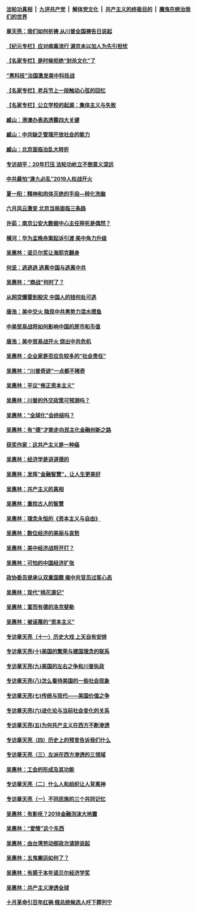 

####  [法轮功真相](../../../../basic/blob/master/README.md?t=07021502) &nbsp;|&nbsp; [九评共产党](../../../../9ping.md/blob/master/README.md?t=07021502) &nbsp;|&nbsp; [解体党文化](../../../../jtdwh.md/blob/master/README.md?t=07021502)  &nbsp;|&nbsp; [共产主义的终极目的](../../../../gczydzjmd.md/blob/master/README.md?t=07021502) &nbsp;|&nbsp; [魔鬼在统治我们的世界](../../../../mgztzwmdsj.md/blob/master/README.md?t=07021502) 

#### [章天亮：我们如何祈祷 从川普全国祷告日说起](../pages/nsc423/n11944627.md?t=07021502) 

#### [【纪元专栏】应对病毒流行 渥京未以加人为先引担忧](../pages/nsc423/n11875714.md?t=07021502) 

#### [【名家专栏】是时候拒绝“封杀文化”了](../pages/nsc423/n11814093.md?t=07021502) 

#### [“黑科技”治国激发美中科技战](../pages/nsc423/n11638056.md?t=07021502) 

#### [【名家专栏】老兵节上一段触动心弦的回忆](../pages/nsc423/n11646016.md?t=07021502) 

#### [【名家专栏】公立学校的起源：集体主义与失败](../pages/nsc423/n11601833.md?t=07021502) 

#### [臧山：港澳办表态透露四大关键](../pages/nsc423/n11421628.md?t=07021502) 

#### [臧山：中共缺乏管理开放社会的能力](../pages/nsc423/n11407457.md?t=07021502) 

#### [臧山：北京面临治乱大转折](../pages/nsc423/n11406895.md?t=07021502) 

#### [专访胡平：20年打压 法轮功屹立不倒意义深远](../pages/nsc423/n11398800.md?t=07021502) 

#### [中共最怕“逢九必乱”2019人权战开火](../pages/nsc423/n11385248.md?t=07021502) 

#### [夏一阳：精神和肉体灭绝的手段—转化洗脑](../pages/nsc423/n11368250.md?t=07021502) 

#### [六月风云激变 北京当局面临三条路](../pages/nsc423/n11313668.md?t=07021502) 

#### [许茹：南京公安大数据中心主任猝死是偶然？](../pages/nsc423/n11064744.md?t=07021502) 

#### [横河：华为孟晚舟案起诉引渡 美中角力升级](../pages/nsc423/n11027230.md?t=07021502) 

#### [吴惠林：诺贝尔奖让海耶克翻身](../pages/nsc423/n10890049.md?t=07021502) 

#### [何坚：逃逃逃 逃离中国与逃离中共](../pages/nsc423/n10592891.md?t=07021502) 

#### [吴惠林：“商战”何时了？](../pages/nsc423/n10573558.md?t=07021502) 

#### [从网贷爆雷到股灾 中国人的钱何处可逃](../pages/nsc423/n10572800.md?t=07021502) 

#### [唐浩：美中交火 隐现中共黑势力混水摸鱼](../pages/nsc423/n10544040.md?t=07021502) 

#### [中美贸易战将如何影响中国的房市和币值](../pages/nsc423/n10543697.md?t=07021502) 

#### [唐浩：美中贸易战开火 烧出中共危机](../pages/nsc423/n10540126.md?t=07021502) 

#### [吴惠林：企业家是否应负较多的“社会责任”](../pages/nsc423/n10535022.md?t=07021502) 

#### [吴惠林：“川普奇迹”一点都不稀奇](../pages/nsc423/n10512808.md?t=07021502) 

#### [吴惠林：平议“修正资本主义”](../pages/nsc423/n10495724.md?t=07021502) 

#### [吴惠林：川普的外交政策可预测吗？](../pages/nsc423/n10462387.md?t=07021502) 

#### [吴惠林：“全球化”会终结吗？](../pages/nsc423/n10452838.md?t=07021502) 

#### [吴惠林：有“德”才能走向民主化金融创新之路](../pages/nsc423/n10432292.md?t=07021502) 

#### [获奖作家：这共产主义是一种癌](../pages/nsc423/n10431541.md?t=07021502) 

#### [吴惠林：经济学是讲道德的](../pages/nsc423/n10398014.md?t=07021502) 

#### [吴惠林：发挥“金融智慧”，让人生更美好](../pages/nsc423/n10375019.md?t=07021502) 

#### [吴惠林：共产主义的真相](../pages/nsc423/n10351394.md?t=07021502) 

#### [吴惠林：重拾古人的智慧](../pages/nsc423/n10337691.md?t=07021502) 

#### [吴惠林：理念永恒的《资本主义与自由》](../pages/nsc423/n10316274.md?t=07021502) 

#### [吴惠林：数位经济的美丽与哀愁](../pages/nsc423/n10292946.md?t=07021502) 

#### [吴惠林：美中经济战将开打？](../pages/nsc423/n10258825.md?t=07021502) 

#### [吴惠林：可怕的中国经济扩张](../pages/nsc423/n10219147.md?t=07021502) 

#### [政协委员提承认双重国籍 揭中共官员过客心态](../pages/nsc423/n10208809.md?t=07021502) 

#### [吴惠林：现代“桃花源记”](../pages/nsc423/n10185234.md?t=07021502) 

#### [吴惠林：富而有德的洛克斐勒](../pages/nsc423/n10142264.md?t=07021502) 

#### [吴惠林：被诬蔑的“资本主义”](../pages/nsc423/n10124816.md?t=07021502) 

#### [专访章天亮（十一）历史大戏 上天自有安排](../pages/nsc423/n10094905.md?t=07021502) 

#### [专访章天亮(十)美国的繁荣与建国理念的联系](../pages/nsc423/n10094899.md?t=07021502) 

#### [专访章天亮(九)美国的左右之争和川普执政](../pages/nsc423/n10094889.md?t=07021502) 

#### [专访章天亮(八)怎么看待美国的一些社会现象](../pages/nsc423/n10094857.md?t=07021502) 

#### [专访章天亮(七)传统与现代——美国价值之争](../pages/nsc423/n10093140.md?t=07021502) 

#### [专访章天亮(六)进化论与当前社会变化的关系](../pages/nsc423/n10092036.md?t=07021502) 

#### [专访章天亮(五)为何共产主义在西方不断渗透](../pages/nsc423/n10083620.md?t=07021502) 

#### [专访章天亮（四）历史上的预言告诉我们什么](../pages/nsc423/n10083606.md?t=07021502) 

#### [专访章天亮（三）左派在西方渗透的三领域](../pages/nsc423/n10081115.md?t=07021502) 

#### [吴惠林：工会的形成及其功能](../pages/nsc423/n10080633.md?t=07021502) 

#### [专访章天亮（二）什么人和组织让人背离神](../pages/nsc423/n10076637.md?t=07021502) 

#### [专访章天亮（一）不同民族的三个共同记忆](../pages/nsc423/n10074188.md?t=07021502) 

#### [吴惠林：有影呒？2018金融泡沫大地震](../pages/nsc423/n10040534.md?t=07021502) 

#### [吴惠林：“爱情”这个东西](../pages/nsc423/n10019423.md?t=07021502) 

#### [吴惠林：由台湾劳动部政次请辞说起](../pages/nsc423/n9979679.md?t=07021502) 

#### [吴惠林：五鬼搬运如何了？](../pages/nsc423/n9925338.md?t=07021502) 

#### [吴惠林：有感于本年诺贝尔经济学奖](../pages/nsc423/n9871883.md?t=07021502) 

#### [吴惠林：共产主义渗透全球](../pages/nsc423/n9812748.md?t=07021502) 

#### [十月革命引百年红祸 俄总统候选人吁下葬列宁](../pages/nsc423/n9810182.md?t=07021502) 

